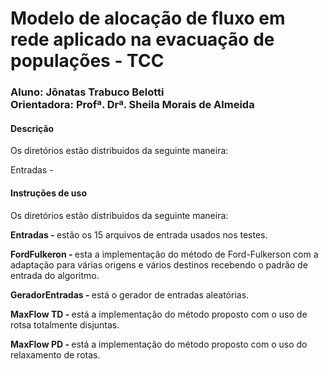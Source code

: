 <h1>Modelo de alocação de fluxo em rede aplicado na evacuação de populações - TCC</h1>

<h3>
Aluno: Jônatas Trabuco Belotti<br>
Orientadora: Profª. Drª. Sheila Morais de Almeida
</h3>

<h4>Descrição</h4>
<p>Os diretórios estão distribuidos da seguinte maneira:</p>
Entradas - 

<h4>Instruções de uso</h4>
<p>Os diretórios estão distribuidos da seguinte maneira:</p>
<p><b>Entradas - </b> estão os 15 arquivos de entrada usados nos testes.</p>
<p><b>FordFulkeron - </b> esta a implementação do método de Ford-Fulkerson com a adaptação para várias origens e vários destinos recebendo o padrão de entrada do algoritmo.</p>
<p><b>GeradorEntradas - </b> está o gerador de entradas aleatórias.</p>
<p><b>MaxFlow TD - </b> está a implementação do método proposto com o uso de rotsa totalmente disjuntas.</p>
<p><b>MaxFlow PD - </b> está a implementação do método proposto com o uso do relaxamento de rotas.</p>


